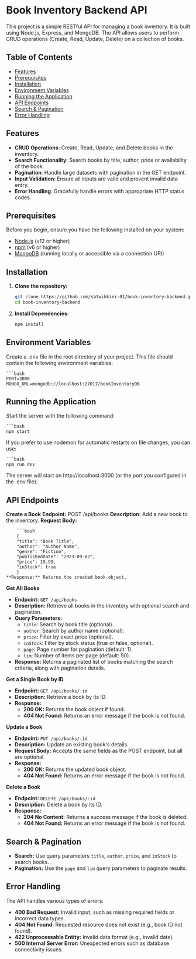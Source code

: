 # Book Inventory Backend API

This project is a simple RESTful API for managing a book inventory. It is built using Node.js, Express, and MongoDB. The API allows users to perform CRUD operations (Create, Read, Update, Delete) on a collection of books.

## Table of Contents

- [Features](#features)
- [Prerequisites](#prerequisites)
- [Installation](#installation)
- [Environment Variables](#environment-variables)
- [Running the Application](#running-the-application)
- [API Endpoints](#api-endpoints)
- [Search & Pagination](#search--pagination)
- [Error Handling](#error-handling)

## Features

- **CRUD Operations**: Create, Read, Update, and Delete books in the inventory.
- **Search Functionality**: Search books by title, author, price or availability of the book.
- **Pagination**: Handle large datasets with pagination in the GET endpoint.
- **Input Validation**: Ensure all inputs are valid and prevent invalid data entry.
- **Error Handling**: Gracefully handle errors with appropriate HTTP status codes.

## Prerequisites

Before you begin, ensure you have the following installed on your system:

- [Node.js](https://nodejs.org/en/) (v12 or higher)
- [npm](https://www.npmjs.com/get-npm) (v6 or higher)
- [MongoDB](https://www.mongodb.com/try/download/community) (running locally or accessible via a connection URI)

## Installation

1. **Clone the repository:**

   ```bash
   git clone https://github.com/satwikkini-01/book-inventory-backend.git
   cd book-inventory-backend

2. **Install Dependencies:**

    ```bash
    npm install 

## Environment Variables

Create a .env file in the root directory of your project. This file should contain the following environment variables:

    ```bash
    PORT=3000
    MONGO_URL=mongodb://localhost:27017/bookInventoryDB

## Running the Application

Start the server with the following command:

    ```bash
    npm start

If you prefer to use nodemon for automatic restarts on file changes, you can use:

    ```bash
    npm run dev

The server will start on http://localhost:3000 (or the port you configured in the .env file).

## API Endpoints

**Create a Book**
    **Endpoint:** POST /api/books
    **Description:** Add a new book to the inventory.
    **Request Body:**
    
        ```bash
        {
        "title": "Book Title",
        "author": "Author Name",
        "genre": "Fiction",
        "publishedDate": "2023-09-02",
        "price": 19.99,
        "inStock": true
        }
    **Response:** Returns the created book object.


**Get All Books**
- **Endpoint:** `GET /api/books`
- **Description:** Retrieve all books in the inventory with optional search and pagination.
- **Query Parameters:**
  - `title`: Search by book title (optional).
  - `author`: Search by author name (optional).
  - `price`: Filter by exact price (optional).
  - `inStock`: Filter by stock status (true or false, optional).
  - `page`: Page number for pagination (default: 1).
  - `lim`: Number of items per page (default: 50).
- **Response:** Returns a paginated list of books matching the search criteria, along with pagination details.

**Get a Single Book by ID**
- **Endpoint:** `GET /api/books/:id`
- **Description:** Retrieve a book by its ID.
- **Response:**
  - **200 OK:** Returns the book object if found.
  - **404 Not Found:** Returns an error message if the book is not found.

**Update a Book**
- **Endpoint:** `PUT /api/books/:id`
- **Description:** Update an existing book's details.
- **Request Body:** Accepts the same fields as the POST endpoint, but all are optional.
- **Response:**
  - **200 OK:** Returns the updated book object.
  - **404 Not Found:** Returns an error message if the book is not found.

**Delete a Book**
- **Endpoint:** `DELETE /api/books/:id`
- **Description:** Delete a book by its ID.
- **Response:**
  - **204 No Content:** Returns a success message if the book is deleted.
  - **404 Not Found:** Returns an error message if the book is not found.

## Search & Pagination

- **Search:** Use query parameters `title`, `author`, `price`, and `inStock` to search books.
- **Pagination:** Use the `page` and `lim` query parameters to paginate results.

## Error Handling

The API handles various types of errors:

- **400 Bad Request:** Invalid input, such as missing required fields or incorrect data types.
- **404 Not Found:** Requested resource does not exist (e.g., book ID not found).
- **422 Unprocessable Entity:** Invalid data format (e.g., invalid date).
- **500 Internal Server Error:** Unexpected errors such as database connectivity issues.
